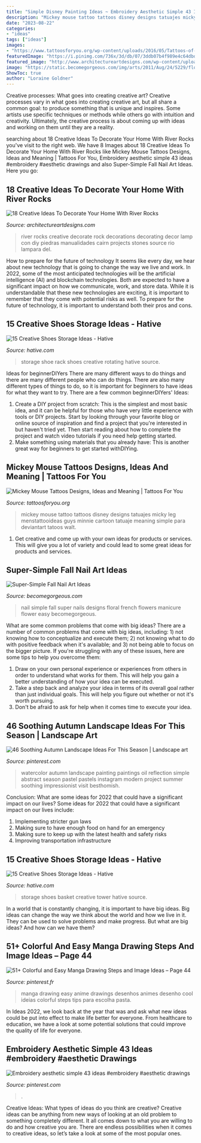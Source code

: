 ```yaml
---
title: "Simple Disney Painting Ideas ~ Embroidery Aesthetic Simple 43 Ideas #embroidery #aesthetic Drawings"
description: "Mickey mouse tattoo tattoos disney designs tatuajes micky leg menstattooideas guys minnie cartoon tatuaje meaning simple para deviantart tatoos walt"
date: "2023-08-22"
categories:
- "ideas"
tags: ["ideas"]
images:
- "https://www.tattoosforyou.org/wp-content/uploads/2016/05/Tattoos-of-Mickey-Mouse.jpg"
featuredImage: "https://i.pinimg.com/736x/3d/db/07/3ddb07b4f989e4c64dbd1e213fcf0741.jpg"
featured_image: "http://www.architectureartdesigns.com/wp-content/uploads/2015/09/977.jpg"
image: "https://static.becomegorgeous.com/img/arts/2011/Aug/24/5229/floral_nail_art_2.jpg"
ShowToc: true
author: "Loraine Goldner"
---
```



Creative processes: What goes into creating creative art?
Creative processes vary in what goes into creating creative art, but all share a common goal: to produce something that is unique and inspires. Some artists use specific techniques or methods while others go with intuition and creativity. Ultimately, the creative process is about coming up with ideas and working on them until they are a reality.

	

		
searching about 18 Creative Ideas To Decorate Your Home With River Rocks you've visit to the right web. We have 8 Images about 18 Creative Ideas To Decorate Your Home With River Rocks like Mickey Mouse Tattoos Designs, Ideas and Meaning | Tattoos For You, Embroidery aesthetic simple 43 ideas #embroidery #aesthetic drawings and also Super-Simple Fall Nail Art Ideas. Here you go:
		
    
## 18 Creative Ideas To Decorate Your Home With River Rocks

<img loading=lazy src="http://www.architectureartdesigns.com/wp-content/uploads/2015/09/977.jpg" onerror="this.onerror=null;this.src='https://tse3.mm.bing.net/th?id=OIP.4bCaBdr98umsqNQqYnziNAHaLJ&amp;pid=15.1';" alt="18 Creative Ideas To Decorate Your Home With River Rocks">

_Source: architectureartdesigns.com_

>river rocks creative decorate rock decorations decorating decor lamp con diy piedras manualidades cairn projects stones source rio lampara del. 

	

How to prepare for the future of technology
It seems like every day, we hear about new technology that is going to change the way we live and work. In 2022, some of the most anticipated technologies will be the artificial intelligence (AI) and blockchain technologies. Both are expected to have a significant impact on how we communicate, work, and store data. While it is understandable that these new technologies are exciting, it is important to remember that they come with potential risks as well. To prepare for the future of technology, it is important to understand both their pros and cons.

    
## 15 Creative Shoes Storage Ideas - Hative

<img loading=lazy src="https://hative.com/wp-content/uploads/2014/11/shoes-storage-ideas/11-rotating-shoe-rack.jpg" onerror="this.onerror=null;this.src='https://tse3.mm.bing.net/th?id=OIP.YkMkxUpJK5RKBZ2a3OEgBwHaMZ&amp;pid=15.1';" alt="15 Creative Shoes Storage Ideas - Hative">

_Source: hative.com_

>storage shoe rack shoes creative rotating hative source. 

	

Ideas for beginnerDIYers
There are many different ways to do things and there are many different people who can do things. There are also many different types of things to do, so it is important for beginners to have ideas for what they want to try. There are a few common beginnerDIYers' Ideas: 
1. Create a DIY project from scratch: This is the simplest and most basic idea, and it can be helpful for those who have very little experience with tools or DIY projects. Start by looking through your favorite blog or online source of inspiration and find a project that you're interested in but haven't tried yet. Then start reading about how to complete the project and watch video tutorials if you need help getting started. 
2. Make something using materials that you already have: This is another great way for beginners to get started withDIYing.

    
## Mickey Mouse Tattoos Designs, Ideas And Meaning | Tattoos For You

<img loading=lazy src="https://www.tattoosforyou.org/wp-content/uploads/2016/05/Tattoos-of-Mickey-Mouse.jpg" onerror="this.onerror=null;this.src='https://tse2.mm.bing.net/th?id=OIP.wsNhhyRRFbc_Xjg_0t1AYAHaJ6&amp;pid=15.1';" alt="Mickey Mouse Tattoos Designs, Ideas and Meaning | Tattoos For You">

_Source: tattoosforyou.org_

>mickey mouse tattoo tattoos disney designs tatuajes micky leg menstattooideas guys minnie cartoon tatuaje meaning simple para deviantart tatoos walt. 

	

1. Get creative and come up with your own ideas for products or services. This will give you a lot of variety and could lead to some great ideas for products and services.

    
## Super-Simple Fall Nail Art Ideas

<img loading=lazy src="https://static.becomegorgeous.com/img/arts/2011/Aug/24/5229/floral_nail_art_2.jpg" onerror="this.onerror=null;this.src='https://tse3.mm.bing.net/th?id=OIP.VvKpCw7qwCeB59czwPUFrAAAAA&amp;pid=15.1';" alt="Super-Simple Fall Nail Art Ideas">

_Source: becomegorgeous.com_

>nail simple fall super nails designs floral french flowers manicure flower easy becomegorgeous. 

	

What are some common problems that come with big ideas?
There are a number of common problems that come with big ideas, including: 1) not knowing how to conceptualize and execute them; 2) not knowing what to do with positive feedback when it's available; and 3) not being able to focus on the bigger picture. If you're struggling with any of these issues, here are some tips to help you overcome them: 
1) Draw on your own personal experience or experiences from others in order to understand what works for them. This will help you gain a better understanding of how your idea can be executed. 
2) Take a step back and analyze your idea in terms of its overall goal rather than just individual goals. This will help you figure out whether or not it's worth pursuing. 
3) Don't be afraid to ask for help when it comes time to execute your idea.

    
## 46 Soothing Autumn Landscape Ideas For This Season | Landscape Art

<img loading=lazy src="https://i.pinimg.com/736x/21/84/6d/21846d05a7560efaaf84c1b6b0421874.jpg" onerror="this.onerror=null;this.src='https://tse1.mm.bing.net/th?id=OIP.joL_2L7FWo319DY1XrkVXwHaLH&amp;pid=15.1';" alt="46 Soothing Autumn Landscape Ideas For This Season | Landscape art">

_Source: pinterest.com_

>watercolor autumn landscape painting paintings oil reflection simple abstract season pastel pastels instagram modern project summer soothing impressionist visit besthomish. 

	

Conclusion: What are some ideas for 2022 that could have a significant impact on our lives?
Some ideas for 2022 that could have a significant impact on our lives include: 
1. Implementing stricter gun laws 
2. Making sure to have enough food on hand for an emergency 
3. Making sure to keep up with the latest health and safety risks 
4. Improving transportation infrastructure 

    
## 15 Creative Shoes Storage Ideas - Hative

<img loading=lazy src="https://hative.com/wp-content/uploads/2014/11/shoes-storage-ideas/1-basket-tower.jpg" onerror="this.onerror=null;this.src='https://tse4.mm.bing.net/th?id=OIP.uU5c6ns-NfJAxeGb-bZqsAHaJ4&amp;pid=15.1';" alt="15 Creative Shoes Storage Ideas - Hative">

_Source: hative.com_

>storage shoes basket creative tower hative source. 

	

In a world that is constantly changing, it is important to have big ideas. Big ideas can change the way we think about the world and how we live in it. They can be used to solve problems and make progress. But what are big ideas? And how can we have them?

    
## 51+ Colorful And Easy Manga Drawing Steps And Image Ideas – Page 44

<img loading=lazy src="https://i.pinimg.com/736x/a7/c7/86/a7c78652b8abf53cd5febadfdfbd1572.jpg" onerror="this.onerror=null;this.src='https://tse3.mm.bing.net/th?id=OIP.WggKODwqafLD7mDCsNNeIAHaMW&amp;pid=15.1';" alt="51+ Colorful and Easy Manga Drawing Steps and Image Ideas – Page 44">

_Source: pinterest.fr_

>manga drawing easy anime drawings desenhos animes desenho cool ideias colorful steps tips para escolha pasta. 

	

In Ideas 2022, we look back at the year that was and ask what new ideas could be put into effect to make life better for everyone. From healthcare to education, we have a look at some potential solutions that could improve the quality of life for everyone.

    
## Embroidery Aesthetic Simple 43 Ideas #embroidery #aesthetic Drawings

<img loading=lazy src="https://i.pinimg.com/736x/3d/db/07/3ddb07b4f989e4c64dbd1e213fcf0741.jpg" onerror="this.onerror=null;this.src='https://tse2.mm.bing.net/th?id=OIP.xfCvp8JDSN1HrKrFWBiaOAHaLH&amp;pid=15.1';" alt="Embroidery aesthetic simple 43 ideas #embroidery #aesthetic drawings">

_Source: pinterest.com_

>. 

	

Creative Ideas: What types of ideas do you think are creative?
Creative ideas can be anything from new ways of looking at an old problem to something completely different. It all comes down to what you are willing to do and how creative you are. There are endless possibilities when it comes to creative ideas, so let’s take a look at some of the most popular ones.

